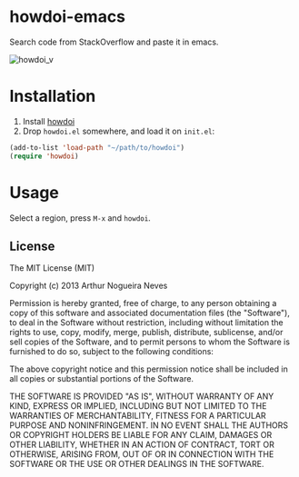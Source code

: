 # howdoi-emacs

Search code from StackOverflow and paste it in emacs.

![howdoi_v](https://f.cloud.github.com/assets/833383/1812684/234e89e6-6e89-11e3-993c-1905ab840733.gif)

# Installation


1. Install [howdoi](https://github.com/gleitz/howdoi#installation)
2. Drop `howdoi.el` somewhere, and load it on `init.el`:

```lisp
(add-to-list 'load-path "~/path/to/howdoi")
(require 'howdoi)
```

# Usage

Select a region, press `M-x` and `howdoi`.

## License

The MIT License (MIT)

Copyright (c) 2013 Arthur Nogueira Neves

Permission is hereby granted, free of charge, to any person obtaining a copy of
this software and associated documentation files (the "Software"), to deal in
the Software without restriction, including without limitation the rights to
use, copy, modify, merge, publish, distribute, sublicense, and/or sell copies of
the Software, and to permit persons to whom the Software is furnished to do so,
subject to the following conditions:

The above copyright notice and this permission notice shall be included in all
copies or substantial portions of the Software.

THE SOFTWARE IS PROVIDED "AS IS", WITHOUT WARRANTY OF ANY KIND, EXPRESS OR
IMPLIED, INCLUDING BUT NOT LIMITED TO THE WARRANTIES OF MERCHANTABILITY, FITNESS
FOR A PARTICULAR PURPOSE AND NONINFRINGEMENT. IN NO EVENT SHALL THE AUTHORS OR
COPYRIGHT HOLDERS BE LIABLE FOR ANY CLAIM, DAMAGES OR OTHER LIABILITY, WHETHER
IN AN ACTION OF CONTRACT, TORT OR OTHERWISE, ARISING FROM, OUT OF OR IN
CONNECTION WITH THE SOFTWARE OR THE USE OR OTHER DEALINGS IN THE SOFTWARE.



